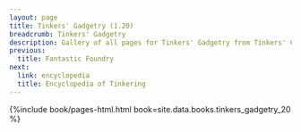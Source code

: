 ```yaml
---
layout: page
title: Tinkers' Gadgetry (1.20)
breadcrumb: Tinkers' Gadgetry
description: Gallery of all pages for Tinkers' Gadgetry from Tinkers' Construct in Minecraft 1.20.1.
previous:
  title: Fantastic Foundry
next:
  link: encyclopedia
  title: Encyclopedia of Tinkering
---
```


{%include book/pages-html.html book=site.data.books.tinkers_gadgetry_20 %}
